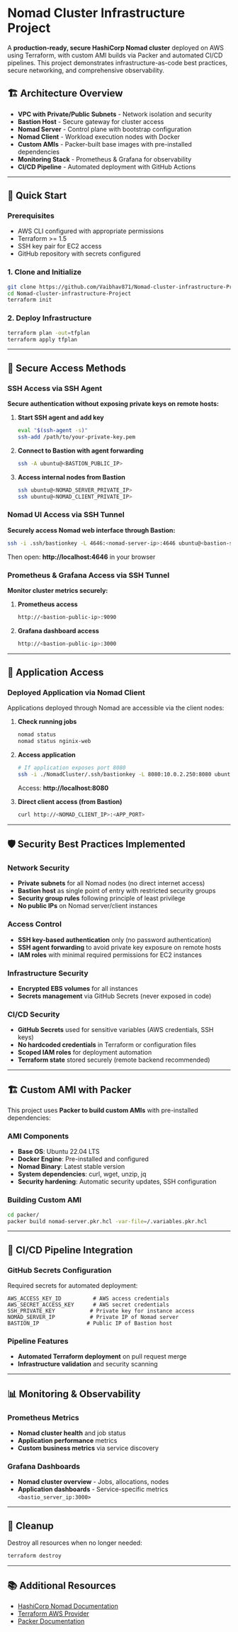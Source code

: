 # Nomad Cluster Infrastructure Project

A **production-ready, secure HashiCorp Nomad cluster** deployed on AWS using Terraform, with custom AMI builds via Packer and automated CI/CD pipelines. This project demonstrates infrastructure-as-code best practices, secure networking, and comprehensive observability.

## 🏗️ Architecture Overview

- **VPC with Private/Public Subnets** - Network isolation and security
- **Bastion Host** - Secure gateway for cluster access
- **Nomad Server** - Control plane with bootstrap configuration
- **Nomad Client** - Workload execution nodes with Docker
- **Custom AMIs** - Packer-built base images with pre-installed dependencies
- **Monitoring Stack** - Prometheus & Grafana for observability
- **CI/CD Pipeline** - Automated deployment with GitHub Actions

---

## 🚀 Quick Start

### Prerequisites
- AWS CLI configured with appropriate permissions
- Terraform >= 1.5
- SSH key pair for EC2 access
- GitHub repository with secrets configured

### 1. Clone and Initialize
```bash
git clone https://github.com/Vaibhav871/Nomad-cluster-infrastructure-Project.git
cd Nomad-cluster-infrastructure-Project
terraform init
```

### 2. Deploy Infrastructure
```bash
terraform plan -out=tfplan
terraform apply tfplan
```

---

## 🔐 Secure Access Methods

### SSH Access via SSH Agent
**Secure authentication without exposing private keys on remote hosts:**

1. **Start SSH agent and add key**
   ```bash
   eval "$(ssh-agent -s)"
   ssh-add /path/to/your-private-key.pem
   ```

2. **Connect to Bastion with agent forwarding**
   ```bash
   ssh -A ubuntu@<BASTION_PUBLIC_IP>
   ```

3. **Access internal nodes from Bastion**
   ```bash
   ssh ubuntu@<NOMAD_SERVER_PRIVATE_IP>
   ssh ubuntu@<NOMAD_CLIENT_PRIVATE_IP>
   ```

### Nomad UI Access via SSH Tunnel
**Securely access Nomad web interface through Bastion:**

```bash
ssh -i .ssh/bastionkey -L 4646:<nomad-server-ip>:4646 ubuntu@<bastion-serevr-ip>
```

Then open: **http://localhost:4646** in your browser

### Prometheus & Grafana Access via SSH Tunnel
**Monitor cluster metrics securely:**

1. **Prometheus access**
   ```bash
   http://<bastion-public-ip>:9090
   ```

2. **Grafana dashboard access**
   ```bash
   http://<bastion-public-ip>:3000
   ```

---

## 📱 Application Access

### Deployed Application via Nomad Client
Applications deployed through Nomad are accessible via the client nodes:

1. **Check running jobs**
   ```bash
   nomad status
   nomad status nginix-web
   ```

2. **Access application**
   ```bash
   # If application exposes port 8080
   ssh -i ./NomadCluster/.ssh/bastionkey -L 8080:10.0.2.250:8080 ubuntu@<BASTION_IP>
   ```
   Access: **http://localhost:8080**

3. **Direct client access (from Bastion)**
   ```bash
   curl http://<NOMAD_CLIENT_IP>:<APP_PORT>
   ```

---

## 🛡️ Security Best Practices Implemented

### Network Security
- **Private subnets** for all Nomad nodes (no direct internet access)
- **Bastion host** as single point of entry with restricted security groups
- **Security group rules** following principle of least privilege
- **No public IPs** on Nomad server/client instances

### Access Control
- **SSH key-based authentication** only (no password authentication)
- **SSH agent forwarding** to avoid private key exposure on remote hosts
- **IAM roles** with minimal required permissions for EC2 instances

### Infrastructure Security
- **Encrypted EBS volumes** for all instances
- **Secrets management** via GitHub Secrets (never exposed in code)

### CI/CD Security
- **GitHub Secrets** used for sensitive variables (AWS credentials, SSH keys)
- **No hardcoded credentials** in Terraform or configuration files
- **Scoped IAM roles** for deployment automation
- **Terraform state** stored securely (remote backend recommended)

---

## 🏗️ Custom AMI with Packer

This project uses **Packer to build custom AMIs** with pre-installed dependencies:

### AMI Components
- **Base OS**: Ubuntu 22.04 LTS
- **Docker Engine**: Pre-installed and configured
- **Nomad Binary**: Latest stable version
- **System dependencies**: curl, wget, unzip, jq
- **Security hardening**: Automatic security updates, SSH configuration

### Building Custom AMI
```bash
cd packer/
packer build nomad-server.pkr.hcl -var-file=/.variables.pkr.hcl
```

---

## 🔄 CI/CD Pipeline Integration

### GitHub Secrets Configuration
Required secrets for automated deployment:

```
AWS_ACCESS_KEY_ID          # AWS access credentials
AWS_SECRET_ACCESS_KEY      # AWS secret credentials  
SSH_PRIVATE_KEY           # Private key for instance access
NOMAD_SERVER_IP           # Private IP of Nomad server
BASTION_IP               # Public IP of Bastion host
```

### Pipeline Features
- **Automated Terraform deployment** on pull request merge
- **Infrastructure validation** and security scanning

---

## 📊 Monitoring & Observability

### Prometheus Metrics
- **Nomad cluster health** and job status
- **Application performance** metrics
- **Custom business metrics** via service discovery

### Grafana Dashboards
- **Nomad cluster overview** - Jobs, allocations, nodes
- **Application dashboards** - Service-specific metrics
``` <bastio_server_ip:3000> ```

---

## 🧹 Cleanup

Destroy all resources when no longer needed:
```bash
terraform destroy
```
---

## 📚 Additional Resources

- [HashiCorp Nomad Documentation](https://developer.hashicorp.com/nomad)
- [Terraform AWS Provider](https://registry.terraform.io/providers/hashicorp/aws/latest/docs)
- [Packer Documentation](https://developer.hashicorp.com/packer)


